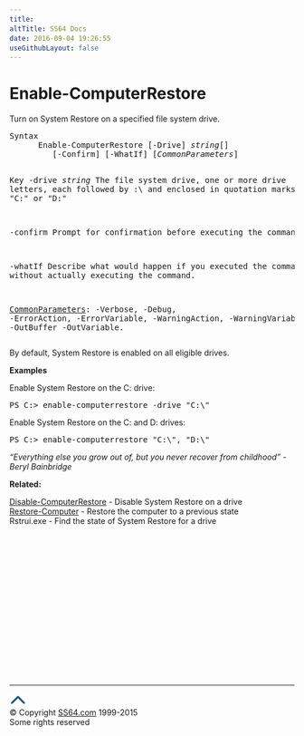```yaml
---
title:
altTitle: SS64 Docs
date: 2016-09-04 19:26:55
useGithubLayout: false
---
```

<!-- #BeginLibraryItem "/Library/head_ps.lbi" --><!-- #EndLibraryItem --><h1>Enable-ComputerRestore</h1> 
<p>Turn on  System Restore on a specified file system drive.</p>
<pre>Syntax
      Enable-ComputerRestore [-Drive] <i>string</i>[]
         [-Confirm] [-WhatIf] [<i>CommonParameters</i>]

Key
   -drive <i>string</i>
       The file system drive, one or more drive letters, each followed by :\ and
       enclosed in quotation marks, such as "C:\" or "D:\"

   -confirm
       Prompt for confirmation before executing the command.

   -whatIf
       Describe what would happen if you executed the command without actually
       executing the command.

   <a href="common.html">CommonParameters</a>:
       -Verbose, -Debug, -ErrorAction, -ErrorVariable, -WarningAction, -WarningVariable,
       -OutBuffer -OutVariable.</pre>
<p>  By default, System Restore is enabled on all eligible drives.</p>
<p><b>Examples</b></p>
<p>Enable System Restore on the C: drive: </p>
<pre>PS C:&gt; enable-computerrestore -drive "C:\"
</pre>
<p>Enable System Restore on the C: and D: drives:</p>
<pre>PS C:&gt; enable-computerrestore "C:\", "D:\"</pre>
<p><i> 
“Everything else you grow out of, but you never recover from childhood” - Beryl Bainbridge</i></p>
<p><b>Related:</b></p>
<p>  <a href="disable-computerrestore.html">Disable-ComputerRestore</a> - Disable System Restore on a drive<br>
<a href="restore-computer.html">Restore-Computer</a> - Restore the computer to a previous state<br>
Rstrui.exe - Find the state of System Restore for a drive</p><!-- #BeginLibraryItem "/Library/foot_ps.lbi" --><p>
<!-- PowerShell300 -->
<ins class="adsbygoogle" style="display:inline-block;width:300px;height:250px" data-ad-client="ca-pub-6140977852749469" data-ad-slot="6253539900"></ins>
<script>
(adsbygoogle = window.adsbygoogle || []).push({});
</script></p>
<hr>
<div id="bl" class="footer"><a href="enable-computerrestore.html#"><img src="../images/top.png" width="30" height="22" alt="Back to the Top"></a></div>
<div id="br" class="footer, tagline">© Copyright <a href="http://ss64.com/">SS64.com</a> 1999-2015<br>
Some rights reserved</div><!-- #EndLibraryItem -->

